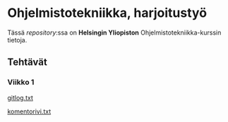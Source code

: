 # Ohjelmistotekniikka, harjoitustyö

Tässä *repository*:ssa on **Helsingin Yliopiston** Ohjelmistotekniikka-kurssin tietoja.

## Tehtävät

### Viikko 1

[gitlog.txt](https://github.com/apla-hy/ot-harjoitustyo/blob/master/laskarit/viikko1/gitlog.txt)

[komentorivi.txt](https://github.com/apla-hy/ot-harjoitustyo/blob/master/laskarit/viikko1/komentorivi.txt)
